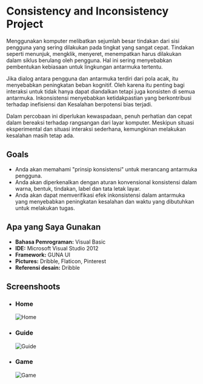 # Consistency and Inconsistency Project
<p>Menggunakan komputer melibatkan sejumlah besar tindakan dari sisi pengguna yang sering dilakukan pada tingkat yang sangat cepat. Tindakan seperti menunjuk, mengklik, menyeret, menempatkan harus dilakukan dalam siklus berulang oleh pengguna. Hal ini sering menyebabkan pembentukan kebiasaan untuk lingkungan antarmuka tertentu.</p>
<p>Jika dialog antara pengguna dan antarmuka terdiri dari pola acak, itu menyebabkan peningkatan beban kognitif. Oleh karena itu penting bagi interaksi untuk tidak hanya dapat diandalkan tetapi juga konsisten di semua antarmuka. Inkonsistensi menyebabkan ketidakpastian yang berkontribusi terhadap inefisiensi dan Kesalahan berpotensi bias terjadi.</p>
<p>Dalam percobaan ini diperlukan kewaspadaan, penuh perhatian dan cepat dalam bereaksi terhadap rangsangan dari layar komputer. Meskipun situasi eksperimental dan situasi interaksi sederhana, kemungkinan melakukan kesalahan masih tetap ada.</p>
<h2>Goals</h2>
<ul>
  <li>Anda akan memahami "prinsip konsistensi" untuk merancang antarmuka pengguna.</li>
  <li>Anda akan diperkenalkan dengan aturan konvensional konsistensi dalam warna, bentuk, tindakan, label dan tata letak layar.</li>
  <li>Anda akan dapat memverifikasi efek inkonsistensi dalam antarmuka yang menyebabkan peningkatan kesalahan dan waktu yang dibutuhkan untuk melakukan tugas.</li>
</ul>
<h2>Apa yang Saya Gunakan</h2>
<ul>
  <li><b>Bahasa Pemrograman:</b> Visual Basic</li>
  <li><b>IDE:</b> Microsoft Visual Studio 2012</li>
  <li><b>Framework:</b> GUNA UI</li>
  <li><b>Pictures:</b> Dribble, Flaticon, Pinterest</li>
  <li><b>Referensi desain:</b> Dribble</li>

</ul>

<h2>Screenshoots</h2>
<ul>
  <li>
    <h3>Home</h3>
    <img src="https://user-images.githubusercontent.com/84588706/153857534-1751a03f-8422-40bb-b9de-344144d75bf6.jpg" alt="Home">
  </li>
  <li>
    <h3>Guide</h3>
    <img src="https://user-images.githubusercontent.com/84588706/153857613-559b0196-f3db-401a-ba04-e4b993824cc5.jpg" alt="Guide">
  </li>
  <li>
    <h3>Game</h3>
    <img src="https://user-images.githubusercontent.com/84588706/153857718-9a184fd4-e1f7-4b4d-9f06-5779d2847f59.jpg" alt="Game">
  </li>
 <!-- <li>
    <h3>Result</h3>
    <img src="https://user-images.githubusercontent.com/84588706/153857788-eebba38b-aee8-4b46-a15a-2bf77cbfeece.jpg" alt="Result">
  </li>-->
</ul> 
